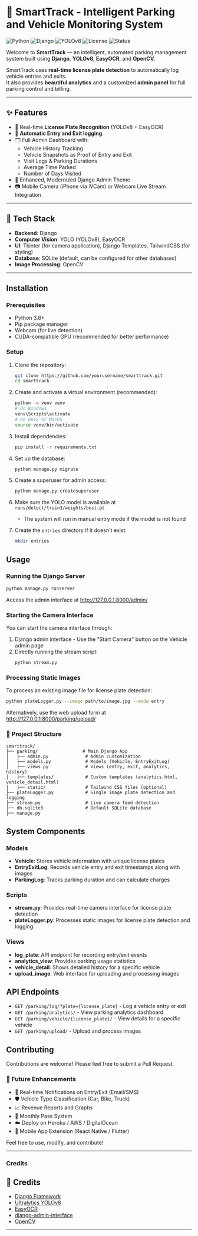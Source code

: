 # 🚗 SmartTrack - Intelligent Parking and Vehicle Monitoring System
![Python](https://img.shields.io/badge/Python-3.12-blue)
![Django](https://img.shields.io/badge/Django-5.2-green)
![YOLOv8](https://img.shields.io/badge/YOLOv8-Ultralytics-orange)
![License](https://img.shields.io/badge/License-MIT-yellow)
![Status](https://img.shields.io/badge/Project-Active-brightgreen)

Welcome to **SmartTrack** — an intelligent, automated parking management system built using **Django**, **YOLOv8**, **EasyOCR**, and **OpenCV**.

SmartTrack uses **real-time license plate detection** to automatically log vehicle entries and exits.  
It also provides **beautiful analytics** and a customized **admin panel** for full parking control and billing.

---

## ✨ Features

- 📸 Real-time **License Plate Recognition** (YOLOv8 + EasyOCR)
- 🧠 **Automatic Entry and Exit logging**
- 🗂️ Full Admin Dashboard with:
  - Vehicle History Tracking
  - Vehicle Snapshots as Proof of Entry and Exit
  - Visit Logs & Parking Durations
  - Average Time Parked
  - Number of Days Visited
- 🎨 Enhanced, Modernized Django Admin Theme
- 📷 Mobile Camera (iPhone via iVCam) or Webcam Live Stream Integration

---

## 🚀 Tech Stack

- **Backend**: Django
- **Computer Vision**: YOLO (YOLOv8), EasyOCR
- **UI**: Tkinter (for camera application), Django Templates, TailwindCSS (for styling)   
- **Database**: SQLite (default, can be configured for other databases)
- **Image Processing**: OpenCV

---

## Installation

### Prerequisites

- Python 3.8+
- Pip package manager
- Webcam (for live detection)
- CUDA-compatible GPU (recommended for better performance)

### Setup

1. Clone the repository:
   ```bash
   git clone https://github.com/yourusername/smarttrack.git
   cd smarttrack
   ```

2. Create and activate a virtual environment (recommended):
   ```bash
   python -m venv venv
   # On Windows
   venv\Scripts\activate
   # On Unix or MacOS
   source venv/bin/activate
   ```

3. Install dependencies:
   ```bash
   pip install -r requirements.txt
   ```

4. Set up the database:
   ```bash
   python manage.py migrate
   ```

5. Create a superuser for admin access:
   ```bash
   python manage.py createsuperuser
   ```

6. Make sure the YOLO model is available at `runs/detect/train3/weights/best.pt`
   - The system will run in manual entry mode if the model is not found

7. Create the `entries` directory if it doesn't exist:
   ```bash
   mkdir entries
   ```

## Usage

### Running the Django Server

```bash
python manage.py runserver
```

Access the admin interface at http://127.0.0.1:8000/admin/

### Starting the Camera Interface

You can start the camera interface through:

1. Django admin interface - Use the "Start Camera" button on the Vehicle admin page
2. Directly running the stream script:
   ```bash
   python stream.py
   ```

### Processing Static Images

To process an existing image file for license plate detection:

```bash
python plateLogger.py --image path/to/image.jpg --mode entry
```

Alternatively, use the web upload form at http://127.0.0.1:8000/parking/upload/

### 🧩 Project Structure
```
smarttrack/
├── parking/                 # Main Django App
│   ├── admin.py              # Admin customization
│   ├── models.py             # Models (Vehicle, EntryExitLog)
│   ├── views.py              # Views (entry, exit, analytics, history)
│   ├── templates/            # Custom templates (analytics.html, vehicle_detail.html)
│   ├── static/               # Tailwind CSS files (optional)
├── plateLogger.py            # Single image plate detection and logging
├── stream.py                 # Live camera feed detection
├── db.sqlite3                # Default SQLite database
├── manage.py
```
## System Components

### Models

- **Vehicle**: Stores vehicle information with unique license plates
- **EntryExitLog**: Records vehicle entry and exit timestamps along with images
- **ParkingLog**: Tracks parking duration and can calculate charges

### Scripts

- **stream.py**: Provides real-time camera interface for license plate detection
- **plateLogger.py**: Processes static images for license plate detection and logging

### Views

- **log_plate**: API endpoint for recording entry/exit events
- **analytics_view**: Provides parking usage statistics
- **vehicle_detail**: Shows detailed history for a specific vehicle
- **upload_image**: Web interface for uploading and processing images

## API Endpoints

- `GET /parking/log/?plate={license_plate}` - Log a vehicle entry or exit
- `GET /parking/analytics/` - View parking analytics dashboard
- `GET /parking/vehicle/{license_plate}/` - View details for a specific vehicle
- `GET /parking/upload/` - Upload and process images

## Contributing

Contributions are welcome! Please feel free to submit a Pull Request.


### 🎯 Future Enhancements
- 🔔 Real-time Notifications on Entry/Exit (Email/SMS)
- 🛡️ Vehicle Type Classification (Car, Bike, Truck)
- 📈 Revenue Reports and Graphs
- 📅 Monthly Pass System
- ☁️ Deploy on Heroku / AWS / DigitalOcean
- 📱 Mobile App Extension (React Native / Flutter)

Feel free to use, modify, and contribute!

---

###  Credits
## 🤝 Credits

- [Django Framework](https://www.djangoproject.com/)
- [Ultralytics YOLOv8](https://github.com/ultralytics/ultralytics)
- [EasyOCR](https://github.com/JaidedAI/EasyOCR)
- [django-admin-interface](https://github.com/fabiocaccamo/django-admin-interface)
- [OpenCV](https://opencv.org/)

---
